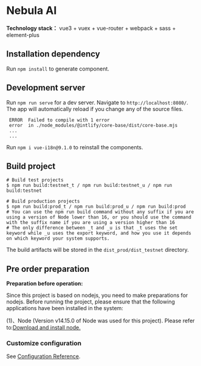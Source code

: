 # Nebula AI 

**Technology stack：** vue3 + vuex + vue-router + webpack + sass + element-plus

## Installation dependency

Run `npm install` to generate component.

## Development server

Run `npm run serve` for a dev server. Navigate to `http://localhost:8080/`. The app will automatically reload if you change any of the source files.

```shell
 ERROR  Failed to compile with 1 error       
 error  in ./node_modules/@intlify/core-base/dist/core-base.mjs
 ...
 ...
 ```
 Run `npm i vue-i18n@9.1.0` to reinstall the components.

## Build project

```shell
# Build test projects
$ npm run build:testnet_t / npm run build:testnet_u / npm run build:testnet

# Build production projects
$ npm run build:prod_t / npm run build:prod_u / npm run build:prod
# You can use the npm run build command without any suffix if you are using a version of Node lower than 16, or you should use the command with the suffix name if you are using a version higher than 16
# The only difference between _t and _u is that _t uses the set keyword while _u uses the export keyword, and how you use it depends on which keyword your system supports.
```

The build artifacts will be stored in the `dist_prod/dist_testnet` directory.

## Pre order preparation

**Preparation before operation:**

   Since this project is based on nodejs, you need to make preparations for nodejs. Before running the project, please ensure that the following applications have been installed in the system:

   (1)、Node (Version v14.15.0 of Node was used for this project). Please refer to:[Download and install node.](https://nodejs.org/en/download/)

### Customize configuration
See [Configuration Reference](https://cli.vuejs.org/config/).
